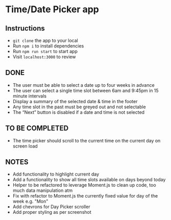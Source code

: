 # Time/Date Picker app

## Instructions

- `git clone` the app to your local
- Run `npm i` to install dependencies
- Run `npm run start` to start app
- Visit `localhost:3000` to review

## DONE

- The user must be able to select a date up to four weeks in advance
- The user can select a single time slot between 6am and 9:45pm in 15 minute intervals
- Display a summary of the selected date & time in the footer
- Any time slot in the past must be greyed out and not selectable
- The “Next” button is disabled if a date and time is not selected

## TO BE COMPLETED

- The time picker should scroll to the current time on the current day on screen load

## NOTES

- Add functionality to highlight current day
- Add a functionality to show all time slots available on days beyond today
- Helper to be refactored to leverage Moment.js to clean up code, too much data manipulation atm
- Fix with refactor to Moment.js the currently fixed value for day of the week e.g. "Mon"
- Add chevrons for Day Picker scroller
- Add proper styling as per screenshot
